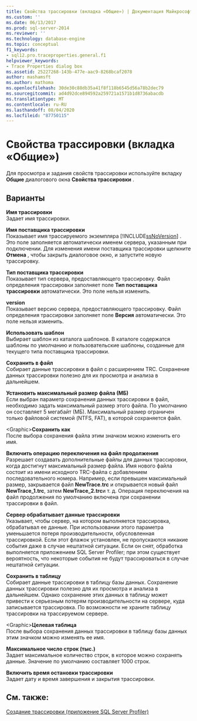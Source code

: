 ```yaml
---
title: Свойства трассировки (вкладка «Общие») | Документация Майкрософт
ms.custom: ''
ms.date: 06/13/2017
ms.prod: sql-server-2014
ms.reviewer: ''
ms.technology: database-engine
ms.topic: conceptual
f1_keywords:
- sql12.pro.traceproperties.general.f1
helpviewer_keywords:
- Trace Properties dialog box
ms.assetid: 25227268-143b-477e-aac9-8268bcaf2078
author: mashamsft
ms.author: mathoma
ms.openlocfilehash: 30de30c88db35a41f8f118b6545d56a78b2dec79
ms.sourcegitcommit: ad4d92dce894592a259721a1571b1d8736abacdb
ms.translationtype: MT
ms.contentlocale: ru-RU
ms.lasthandoff: 08/04/2020
ms.locfileid: "87750115"
---
```

# <a name="trace-properties-general-tab"></a>Свойства трассировки (вкладка «Общие»)
  Для просмотра и задания свойств трассировки используйте вкладку **Общие** диалогового окна **Свойства трассировки** .  
  
## <a name="options"></a>Варианты  
 **Имя трассировки**  
 Задает имя трассировки.  
  
 **Имя поставщика трассировки**  
 Показывает имя трассируемого экземпляра [!INCLUDE[ssNoVersion](../includes/ssnoversion-md.md)] . Это поле заполняется автоматически именем сервера, указанным при подключении. Для изменения имени поставщика трассировки щелкните **Отмена** , чтобы закрыть диалоговое окно, и запустите новую трассировку.  
  
 **Тип поставщика трассировки**  
 Показывает тип сервера, предоставляющего трассировку. Файл определения трассировки заполняет поле **Тип поставщика трассировки** автоматически. Это поле нельзя изменить.  
  
 **version**  
 Показывает версию сервера, предоставляющего трассировку. Файл определения трассировки заполняет поле **Версия** автоматически. Это поле нельзя изменить.  
  
 **Использовать шаблон**  
 Выбирает шаблон из каталога шаблонов. В каталоге содержатся шаблоны по умолчанию и пользовательские шаблоны, созданные для текущего типа поставщика трассировки.  
  
 **Сохранить в файл**  
 Собирает данные трассировки в файл с расширением TRC. Сохранение данных трассировки полезно для их просмотра и анализа в дальнейшем.  
  
 **Установить максимальный размер файла (МБ)**  
 Если выбран параметр сохранения данных трассировки в файл, необходимо задать максимальный размер этого файла. По умолчанию он составляет 5 мегабайт (МБ). Максимальный размер ограничен только файловой системой (NTFS, FAT), в которой сохраняется файл.  
  
 \<Graphic>**Сохранить как**  
 После выбора сохранения файла этим значком можно изменить его имя.  
  
 **Включить операцию переключения на файл продолжения**  
 Разрешает создавать дополнительные файлы для данных трассировки, когда достигнут максимальный размер файла. Имя нового файла состоит из имени исходного TRC-файла с добавлением последовательного номера. Например, если превышен максимальный размер, закрывается файл **NewTrace.trc** и открывается новый файл **NewTrace_1.trc**, затем **NewTrace_2.trc**и т. д. Операция переключения на файл продолжения по умолчанию включена при сохранении трассировки в файл.  
  
 **Сервер обрабатывает данные трассировки**  
 Указывает, чтобы сервер, на котором выполняется трассировка, обрабатывал ее данные. При использовании этого параметра уменьшается потеря производительности, обусловленная трассировкой. Если этот флажок установлен, не пропускаются никакие события даже в случае нештатной ситуации. Если он снят, обработка выполняется приложением SQL Server Profiler; при этом существует вероятность, что некоторые события не будут трассироваться в случае нештатной ситуации.  
  
 **Сохранить в таблицу**  
 Собирает данные трассировки в таблицу базы данных. Сохранение данных трассировки полезно для их просмотра и анализа в дальнейшем. Однако сохранение этих данных в таблицу может привести к серьезным потерям производительности на сервере, куда записывается трассировка. По возможности не храните таблицу трассировки на трассируемом сервере.  
  
 \<Graphic>**Целевая таблица**  
 После выбора сохранения данных трассировки в таблицу базы данных этим значком можно изменять ее имя.  
  
 **Максимальное число строк (тыс.)**  
 Задает максимальное количество строк, в которое можно сохранять данные. Значение по умолчанию составляет 1000 строк.  
  
 **Включить время остановки трассировки**  
 Задает дату и время завершения и закрытия трассировки.  
  
## <a name="see-also"></a>См. также:  
 [Создание трассировки (приложение SQL Server Profiler)](../tools/sql-server-profiler/create-a-trace-sql-server-profiler.md)  
  
  

